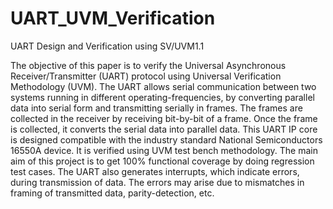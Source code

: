 # UART_UVM_Verification
UART Design and Verification using SV/UVM1.1

The objective of this paper is to verify the Universal Asynchronous Receiver/Transmitter (UART) protocol
using Universal Verification Methodology (UVM). The UART allows serial communication between two systems running
in different operating-frequencies, by converting parallel data into serial form and transmitting serially in frames. The frames
are collected in the receiver by receiving bit-by-bit of a frame. Once the frame is collected, it converts the serial data into
parallel data. This UART IP core is designed compatible with the industry standard National Semiconductors 16550A
device. It is verified using UVM test bench methodology. The main aim of this project is to get 100% functional
coverage by doing regression test cases. The UART also generates interrupts, which indicate errors, during transmission of
data. The errors may arise due to mismatches in framing of transmitted data, parity-detection, etc. 

